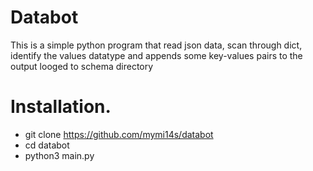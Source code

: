 # Databot

This is a simple python program that read json data, scan through dict, identify the values datatype and appends some key-values pairs to the output looged to schema directory

# Installation.
- git clone https://github.com/mymi14s/databot
- cd databot
- python3 main.py